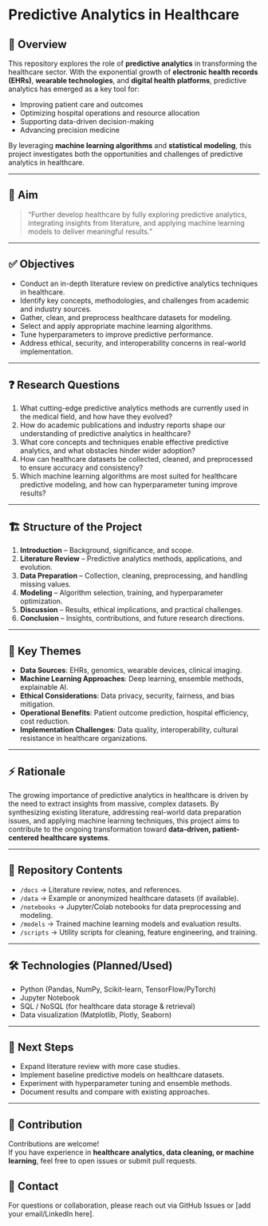 # Predictive Analytics in Healthcare

## 📖 Overview
This repository explores the role of **predictive analytics** in transforming the healthcare sector. With the exponential growth of **electronic health records (EHRs)**, **wearable technologies**, and **digital health platforms**, predictive analytics has emerged as a key tool for:

- Improving patient care and outcomes  
- Optimizing hospital operations and resource allocation  
- Supporting data-driven decision-making  
- Advancing precision medicine  

By leveraging **machine learning algorithms** and **statistical modeling**, this project investigates both the opportunities and challenges of predictive analytics in healthcare.

---

## 🎯 Aim
> “Further develop healthcare by fully exploring predictive analytics, integrating insights from literature, and applying machine learning models to deliver meaningful results.”

---

## ✅ Objectives
- Conduct an in-depth literature review on predictive analytics techniques in healthcare.  
- Identify key concepts, methodologies, and challenges from academic and industry sources.  
- Gather, clean, and preprocess healthcare datasets for modeling.  
- Select and apply appropriate machine learning algorithms.  
- Tune hyperparameters to improve predictive performance.  
- Address ethical, security, and interoperability concerns in real-world implementation.  

---

## ❓ Research Questions
1. What cutting-edge predictive analytics methods are currently used in the medical field, and how have they evolved?  
2. How do academic publications and industry reports shape our understanding of predictive analytics in healthcare?  
3. What core concepts and techniques enable effective predictive analytics, and what obstacles hinder wider adoption?  
4. How can healthcare datasets be collected, cleaned, and preprocessed to ensure accuracy and consistency?  
5. Which machine learning algorithms are most suited for healthcare predictive modeling, and how can hyperparameter tuning improve results?  

---

## 🏗️ Structure of the Project
1. **Introduction** – Background, significance, and scope.  
2. **Literature Review** – Predictive analytics methods, applications, and evolution.  
3. **Data Preparation** – Collection, cleaning, preprocessing, and handling missing values.  
4. **Modeling** – Algorithm selection, training, and hyperparameter optimization.  
5. **Discussion** – Results, ethical implications, and practical challenges.  
6. **Conclusion** – Insights, contributions, and future research directions.  

---

## 🔑 Key Themes
- **Data Sources**: EHRs, genomics, wearable devices, clinical imaging.  
- **Machine Learning Approaches**: Deep learning, ensemble methods, explainable AI.  
- **Ethical Considerations**: Data privacy, security, fairness, and bias mitigation.  
- **Operational Benefits**: Patient outcome prediction, hospital efficiency, cost reduction.  
- **Implementation Challenges**: Data quality, interoperability, cultural resistance in healthcare organizations.  

---

## ⚡ Rationale
The growing importance of predictive analytics in healthcare is driven by the need to extract insights from massive, complex datasets. By synthesizing existing literature, addressing real-world data preparation issues, and applying machine learning techniques, this project aims to contribute to the ongoing transformation toward **data-driven, patient-centered healthcare systems**.

---

## 📂 Repository Contents
- `/docs` → Literature review, notes, and references.  
- `/data` → Example or anonymized healthcare datasets (if available).  
- `/notebooks` → Jupyter/Colab notebooks for data preprocessing and modeling.  
- `/models` → Trained machine learning models and evaluation results.  
- `/scripts` → Utility scripts for cleaning, feature engineering, and training.  

---

## 🛠️ Technologies (Planned/Used)
- Python (Pandas, NumPy, Scikit-learn, TensorFlow/PyTorch)  
- Jupyter Notebook  
- SQL / NoSQL (for healthcare data storage & retrieval)  
- Data visualization (Matplotlib, Plotly, Seaborn)  

---

## 📌 Next Steps
- Expand literature review with more case studies.  
- Implement baseline predictive models on healthcare datasets.  
- Experiment with hyperparameter tuning and ensemble methods.  
- Document results and compare with existing approaches.  

---

## 🤝 Contribution
Contributions are welcome!  
If you have experience in **healthcare analytics, data cleaning, or machine learning**, feel free to open issues or submit pull requests.  

## 📧 Contact
For questions or collaboration, please reach out via GitHub Issues or [add your email/LinkedIn here].
